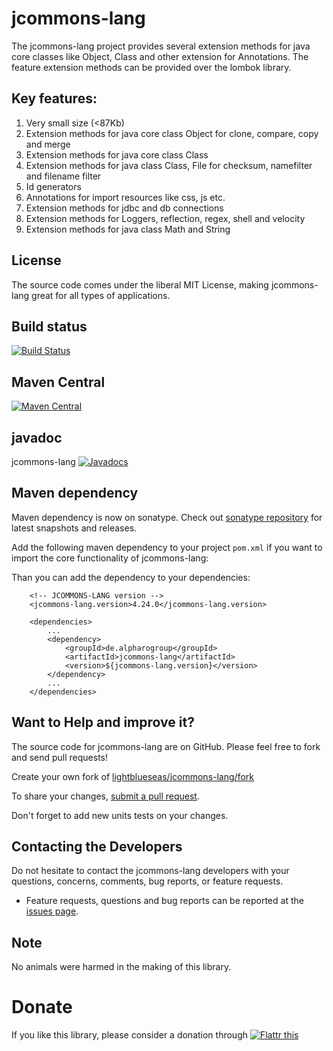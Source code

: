 # jcommons-lang

The jcommons-lang project provides several extension methods for java core classes like Object, Class and other extension for Annotations. The feature extension methods can be provided over the lombok library. 

## Key features:

1. Very small size (<87Kb)
2. Extension methods for java core class Object for clone, compare, copy and merge
3. Extension methods for java core class Class
4. Extension methods for java class Class, File for checksum, namefilter and filename filter
5. Id generators
6. Annotations for import resources like css, js etc.
7. Extension methods for jdbc and db connections
8. Extension methods for Loggers, reflection, regex, shell and velocity
9. Extension methods for java class Math and String

## License

The source code comes under the liberal MIT License, making jcommons-lang great for all types of applications.

## Build status

[![Build Status](https://travis-ci.org/lightblueseas/jcommons-lang.svg?branch=master)](https://travis-ci.org/lightblueseas/jcommons-lang)

## Maven Central

[![Maven Central](https://maven-badges.herokuapp.com/maven-central/de.alpharogroup/jcommons-lang/badge.svg)](https://maven-badges.herokuapp.com/maven-central/de.alpharogroup/jcommons-lang)

## javadoc

jcommons-lang [![Javadocs](http://www.javadoc.io/badge/de.alpharogroup/jcommons-lang.svg)](http://www.javadoc.io/doc/de.alpharogroup/jcommons-lang)

## Maven dependency

Maven dependency is now on sonatype.
Check out [sonatype repository](https://oss.sonatype.org/index.html#nexus-search;gav~de.alpharogroup~jcommons-lang~~~) for latest snapshots and releases.

Add the following maven dependency to your project `pom.xml` if you want to import the core functionality of jcommons-lang:

Than you can add the dependency to your dependencies:

		<!-- JCOMMONS-LANG version -->
		<jcommons-lang.version>4.24.0</jcommons-lang.version>

		<dependencies>
			...
			<dependency>
				<groupId>de.alpharogroup</groupId>
				<artifactId>jcommons-lang</artifactId>
				<version>${jcommons-lang.version}</version>
			</dependency>
			...
		</dependencies>


## Want to Help and improve it? ###

The source code for jcommons-lang are on GitHub. Please feel free to fork and send pull requests!

Create your own fork of [lightblueseas/jcommons-lang/fork](https://github.com/lightblueseas/jcommons-lang/fork)

To share your changes, [submit a pull request](https://github.com/lightblueseas/jcommons-lang/pull/new/develop).

Don't forget to add new units tests on your changes.

## Contacting the Developers

Do not hesitate to contact the jcommons-lang developers with your questions, concerns, comments, bug reports, or feature requests.
- Feature requests, questions and bug reports can be reported at the [issues page](https://github.com/lightblueseas/jcommons-lang/issues).

## Note

No animals were harmed in the making of this library.

# Donate

If you like this library, please consider a donation through 
<a href="https://flattr.com/submit/auto?fid=r7vp62&url=https%3A%2F%2Fgithub.com%2Flightblueseas%2Fjcommons-lang" target="_blank">
<img src="http://button.flattr.com/flattr-badge-large.png" alt="Flattr this" title="Flattr this" border="0">
</a>

